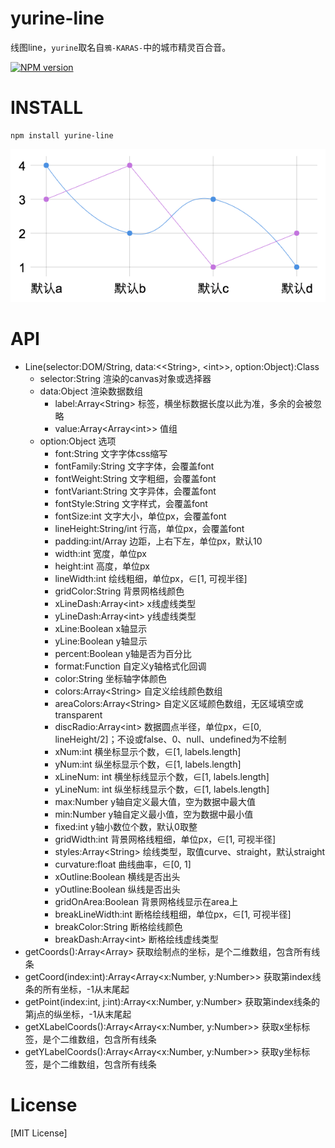 # yurine-line

线图line，`yurine`取名自`鴉-KARAS-`中的城市精灵百合音。

[![NPM version](https://badge.fury.io/js/yurine-line.png)](https://npmjs.org/package/yurine-line)

# INSTALL
```
npm install yurine-line
```

[![preview](https://raw.githubusercontent.com/yurine-graphics/line/master/preview.png)](https://github.com/yurine-graphics/line)

# API
 * Line(selector:DOM/String, data:\<\<String>, \<int>>, option:Object):Class
   * selector:String 渲染的canvas对象或选择器
   * data:Object 渲染数据数组
     - label:Array\<String> 标签，横坐标数据长度以此为准，多余的会被忽略
     - value:Array\<Array\<int>> 值组 
   * option:Object 选项
     - font:String 文字字体css缩写
     - fontFamily:String 文字字体，会覆盖font
     - fontWeight:String 文字粗细，会覆盖font
     - fontVariant:String 文字异体，会覆盖font
     - fontStyle:String 文字样式，会覆盖font
     - fontSize:int 文字大小，单位px，会覆盖font
     - lineHeight:String/int 行高，单位px，会覆盖font
     - padding:int/Array 边距，上右下左，单位px，默认10
     - width:int 宽度，单位px
     - height:int 高度，单位px
     - lineWidth:int 绘线粗细，单位px，∈\[1, 可视半径]
     - gridColor:String 背景网格线颜色
     - xLineDash:Array\<int> x线虚线类型
     - yLineDash:Array\<int> y线虚线类型
     - xLine:Boolean x轴显示
     - yLine:Boolean y轴显示
     - percent:Boolean y轴是否为百分比
     - format:Function 自定义y轴格式化回调
     - color:String 坐标轴字体颜色
     - colors:Array\<String> 自定义绘线颜色数组
     - areaColors:Array\<String> 自定义区域颜色数组，无区域填空或transparent
     - discRadio:Array\<int> 数据圆点半径，单位px，∈\[0, lineHeight/2]；不设或false、0、null、undefined为不绘制
     - xNum:int 横坐标显示个数，∈\[1, labels.length]
     - yNum:int 纵坐标显示个数，∈\[1, labels.length]
     - xLineNum: int 横坐标线显示个数，∈\[1, labels.length]
     - yLineNum: int 纵坐标线显示个数，∈\[1, labels.length]
     - max:Number y轴自定义最大值，空为数据中最大值
     - min:Number y轴自定义最小值，空为数据中最小值
     - fixed:int y轴小数位个数，默认0取整
     - gridWidth:int 背景网格线粗细，单位px，∈\[1, 可视半径]
     - styles:Array\<String> 绘线类型，取值curve、straight，默认straight
     - curvature:float 曲线曲率，∈\[0, 1]
     - xOutline:Boolean 横线是否出头
     - yOutline:Boolean 纵线是否出头
     - gridOnArea:Boolean 背景网格线显示在area上
     - breakLineWidth:int 断格绘线粗细，单位px，∈\[1, 可视半径]
     - breakColor:String 断格绘线颜色
     - breakDash:Array\<int> 断格绘线虚线类型
 * getCoords():Array\<Array> 获取绘制点的坐标，是个二维数组，包含所有线条
 * getCoord(index:int):Array\<Array\<x:Number, y:Number>> 获取第index线条的所有坐标，-1从末尾起
 * getPoint(index:int, j:int):Array\<x:Number, y:Number> 获取第index线条的第j点的纵坐标，-1从末尾起
 * getXLabelCoords():Array\<Array\<x:Number, y:Number>> 获取x坐标标签，是个二维数组，包含所有线条
 * getYLabelCoords():Array\<Array\<x:Number, y:Number>> 获取y坐标标签，是个二维数组，包含所有线条

# License
[MIT License]
